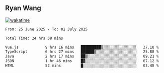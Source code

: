 ## Ryan Wang

[![wakatime](https://wakatime.com/badge/user/6f4ce45f-b03c-4eb3-b701-4b95e0885d94.svg)](https://wakatime.com/@6f4ce45f-b03c-4eb3-b701-4b95e0885d94)

<!--START_SECTION:waka-->

```txt
From: 25 June 2025 - To: 02 July 2025

Total Time: 24 hrs 58 mins

Vue.js            9 hrs 16 mins   █████████▒░░░░░░░░░░░░░░░   37.10 %
TypeScript        6 hrs 27 mins   ██████▒░░░░░░░░░░░░░░░░░░   25.88 %
Java              2 hrs 17 mins   ██▒░░░░░░░░░░░░░░░░░░░░░░   09.21 %
JSON              1 hr 46 mins    █▓░░░░░░░░░░░░░░░░░░░░░░░   07.12 %
HTML              52 mins         █░░░░░░░░░░░░░░░░░░░░░░░░   03.48 %
```

<!--END_SECTION:waka-->
